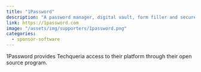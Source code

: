 ```yaml
---
title: "1Password"
description: "A password manager, digital vault, form filler and secure digital wallet. 1Password remembers all your passwords for you to help keep account information safe."
link: https://1password.com
image: "/assets/img/supporters/1password.png"
categories:
  - sponsor-software
---
```


1Password provides Techqueria access to their platform through their open source program.
